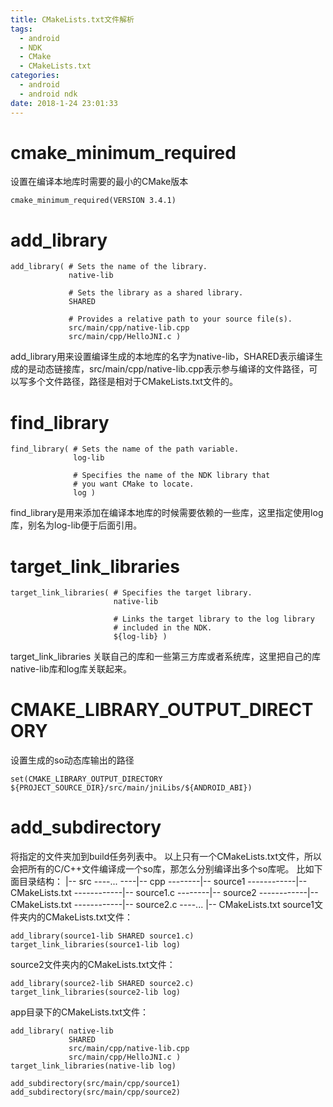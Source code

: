 ```yaml
---
title: CMakeLists.txt文件解析
tags:
  - android
  - NDK
  - CMake
  - CMakeLists.txt
categories:
  - android
  - android ndk
date: 2018-1-24 23:01:33
---
```


# cmake_minimum_required
设置在编译本地库时需要的最小的CMake版本
```
cmake_minimum_required(VERSION 3.4.1)
```

# add_library
```
add_library( # Sets the name of the library.
             native-lib

             # Sets the library as a shared library.
             SHARED

             # Provides a relative path to your source file(s).
             src/main/cpp/native-lib.cpp
             src/main/cpp/HelloJNI.c )
```
add_library用来设置编译生成的本地库的名字为native-lib，SHARED表示编译生成的是动态链接库，src/main/cpp/native-lib.cpp表示参与编译的文件路径，可以写多个文件路径，路径是相对于CMakeLists.txt文件的。

# find_library
```
find_library( # Sets the name of the path variable.
              log-lib

              # Specifies the name of the NDK library that
              # you want CMake to locate.
              log )
```
find_library是用来添加在编译本地库的时候需要依赖的一些库，这里指定使用log库，别名为log-lib便于后面引用。

# target_link_libraries
```
target_link_libraries( # Specifies the target library.
                       native-lib

                       # Links the target library to the log library
                       # included in the NDK.
                       ${log-lib} )
```
target_link_libraries 关联自己的库和一些第三方库或者系统库，这里把自己的库native-lib库和log库关联起来。

# CMAKE_LIBRARY_OUTPUT_DIRECTORY
设置生成的so动态库输出的路径
```
set(CMAKE_LIBRARY_OUTPUT_DIRECTORY ${PROJECT_SOURCE_DIR}/src/main/jniLibs/${ANDROID_ABI})
```

# add_subdirectory
将指定的文件夹加到build任务列表中。
以上只有一个CMakeLists.txt文件，所以会把所有的C/C++文件编译成一个so库，那怎么分别编译出多个so库呢。
比如下面目录结构：
|-- src
----...
----|-- cpp
--------|-- source1
------------|-- CMakeLists.txt
------------|-- source1.c
--------|-- source2
------------|-- CMakeLists.txt
------------|-- source2.c
----...
|-- CMakeLists.txt
source1文件夹内的CMakeLists.txt文件：
```
add_library(source1-lib SHARED source1.c)
target_link_libraries(source1-lib log)
```
source2文件夹内的CMakeLists.txt文件：
```
add_library(source2-lib SHARED source2.c)
target_link_libraries(source2-lib log)
```
app目录下的CMakeLists.txt文件：
```
add_library( native-lib
             SHARED
             src/main/cpp/native-lib.cpp
             src/main/cpp/HelloJNI.c )
target_link_libraries(native-lib log)

add_subdirectory(src/main/cpp/source1)
add_subdirectory(src/main/cpp/source2)
```